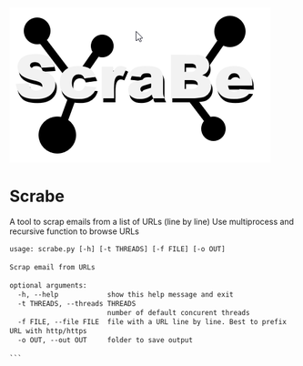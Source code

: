 ![SCRABe](https://github.com/0x25/scrabe/blob/main/scrabe.png?raw=true)

# Scrabe

A tool to scrap emails from a list of URLs (line by line)
Use multiprocess and recursive function to browse URLs

````
usage: scrabe.py [-h] [-t THREADS] [-f FILE] [-o OUT]

Scrap email from URLs

optional arguments:
  -h, --help            show this help message and exit
  -t THREADS, --threads THREADS
                        number of default concurent threads
  -f FILE, --file FILE  file with a URL line by line. Best to prefix URL with http/https
  -o OUT, --out OUT     folder to save output

```

